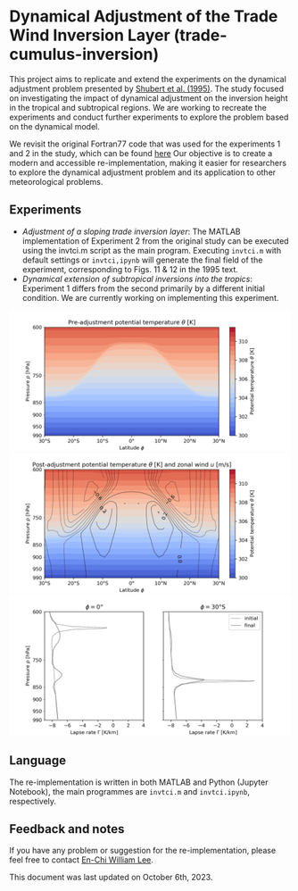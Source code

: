 # Dynamical Adjustment of the Trade Wind Inversion Layer (trade-cumulus-inversion)

This project aims to replicate and extend the experiments on the dynamical adjustment problem presented by [Shubert et al. (1995)](https://doi.org/10.1175/1520-0469(1995)052<2941:DAOTTW>2.0.CO;2).
The study focused on investigating the impact of dynamical adjustment on the inversion height in the tropical and subtropical regions.
We are working to recreate the experiments and conduct further experiments to explore the problem based on the dynamical model.

We revisit the original Fortran77 code that was used for the experiments 1 and 2 in the study, which can be found [here](https://nam02.safelinks.protection.outlook.com/?url=http%3A%2F%2Fjohnson.atmos.colostate.edu%2Fpublic%2Fpaulc%2Ftrade_inv_model%2F&amp;data=05%7C01%7Calex.gonzalez%40whoi.edu%7C4f01efc146594345034708da6b69088a%7Cd44c5cc6d18c46cc8abd4fdf5b6e5944%7C0%7C0%7C637940396117496548%7CUnknown%7CTWFpbGZsb3d8eyJWIjoiMC4wLjAwMDAiLCJQIjoiV2luMzIiLCJBTiI6Ik1haWwiLCJXVCI6Mn0%3D%7C3000%7C%7C%7C&amp;sdata=cXL1GsYWX4qhV%2BpGYW483vW5O0Wr22eouqZONjN2lgo%3D&amp;reserved=0)
Our objective is to create a modern and accessible re-implementation, making it easier for researchers to explore the dynamical adjustment problem and its application to other meteorological problems.

## Experiments

* *Adjustment of a sloping trade inversion layer*: The MATLAB implementation of Experiment 2 from the original study can be executed using the invtci.m script as the main program.
    Executing `invtci.m` with default settings or `invtci,ipynb` will generate the final field of the experiment, corresponding to Figs. 11 & 12 in the 1995 text.
* *Dynamical extension of subtropical inversions into the tropics*: Experiment 1 differs from the second primarily by a different initial condition. We are currently working on implementing this experiment.

![Figure 11, pre-adjustment](Figures/exp2_theta_i.png)
![Figure 11, post-adjustment](Figures/exp2_theta_f.png)
![Figure 12, 0°/30°](Figures/exp2_gamma.png)

## Language

The re-implementation is written in both MATLAB and Python (Jupyter Notebook), the main programmes are `invtci.m` and `invtci.ipynb`, respectively.

## Feedback and notes

If you have any problem or suggestion for the re-implementation, please feel free to contact [En-Chi William Lee](mailto:williameclee@gmail.com).

This document was last updated on October 6th, 2023.
